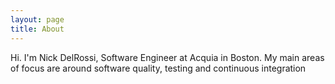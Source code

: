 ```yaml
---
layout: page
title: About
---
```


Hi. I'm Nick DelRossi, Software Engineer at Acquia in Boston. My main areas of focus are around software quality, testing and continuous integration
